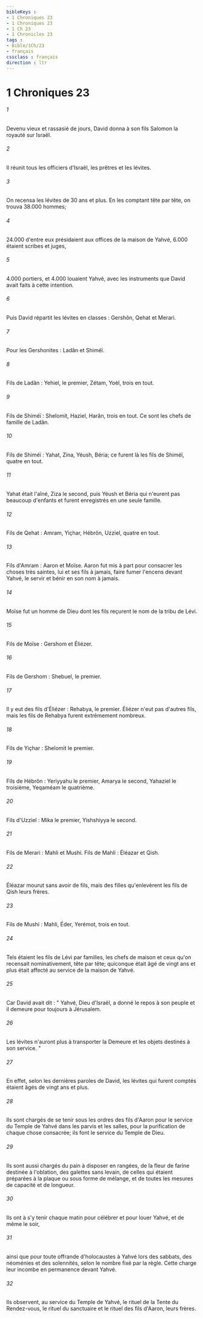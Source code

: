 ```yaml
---
bibleKeys : 
- 1 Chroniques 23
- 1 Chroniques 23
- 1 Ch 23
- 1 Chronicles 23
tags : 
- Bible/1Ch/23
- français
cssclass : français
direction : ltr
---
```


# 1 Chroniques 23

###### 1
Devenu vieux et rassasié de jours, David donna à son fils Salomon la royauté sur Israël. 
###### 2
Il réunit tous les officiers d'Israël, les prêtres et les lévites. 
###### 3
On recensa les lévites de 30 ans et plus. En les comptant tête par tête, on trouva 38.000 hommes;
###### 4
24.000 d'entre eux présidaient aux offices de la maison de Yahvé, 6.000 étaient scribes et juges,
###### 5
4.000 portiers, et 4.000 louaient Yahvé, avec les instruments que David avait faits à cette intention.
###### 6
Puis David répartit les lévites en classes : Gershôn, Qehat et Merari. 
###### 7
Pour les Gershonites : Ladân et Shiméï. 
###### 8
Fils de Ladân : Yehiel, le premier, Zétam, Yoèl, trois en tout. 
###### 9
Fils de Shiméï : Shelomit, Haziel, Harân, trois en tout. Ce sont les chefs de famille de Ladân. 
###### 10
Fils de Shiméï : Yahat, Zina, Yéush, Béria; ce furent là les fils de Shiméï, quatre en tout. 
###### 11
Yahat était l'aîné, Ziza le second, puis Yéush et Béria qui n'eurent pas beaucoup d'enfants et furent enregistrés en une seule famille. 
###### 12
Fils de Qehat : Amram, Yiçhar, Hébrôn, Uzziel, quatre en tout. 
###### 13
Fils d'Amram : Aaron et Moïse. Aaron fut mis à part pour consacrer les choses très saintes, lui et ses fils à jamais, faire fumer l'encens devant Yahvé, le servir et bénir en son nom à jamais. 
###### 14
Moïse fut un homme de Dieu dont les fils reçurent le nom de la tribu de Lévi. 
###### 15
Fils de Moïse : Gershom et Éliézer. 
###### 16
Fils de Gershom : Shebuel, le premier. 
###### 17
Il y eut des fils d'Éliézer : Rehabya, le premier. Éliézer n'eut pas d'autres fils, mais les fils de Rehabya furent extrêmement nombreux. 
###### 18
Fils de Yiçhar : Shelomit le premier. 
###### 19
Fils de Hébrôn : Yeriyyahu le premier, Amarya le second, Yahaziel le troisième, Yeqaméam le quatrième. 
###### 20
Fils d'Uzziel : Mika le premier, Yishshiyya le second. 
###### 21
Fils de Merari : Mahli et Mushi. Fils de Mahli : Éléazar et Qish. 
###### 22
Éléazar mourut sans avoir de fils, mais des filles qu'enlevèrent les fils de Qish leurs frères. 
###### 23
Fils de Mushi : Mahli, Éder, Yerémot, trois en tout. 
###### 24
Tels étaient les fils de Lévi par familles, les chefs de maison et ceux qu'on recensait nominativement, tête par tête; quiconque était âgé de vingt ans et plus était affecté au service de la maison de Yahvé. 
###### 25
Car David avait dit : " Yahvé, Dieu d'Israël, a donné le repos à son peuple et il demeure pour toujours à Jérusalem. 
###### 26
Les lévites n'auront plus à transporter la Demeure et les objets destinés à son service. " 
###### 27
En effet, selon les dernières paroles de David, les lévites qui furent comptés étaient âgés de vingt ans et plus. 
###### 28
Ils sont chargés de se tenir sous les ordres des fils d'Aaron pour le service du Temple de Yahvé dans les parvis et les salles, pour la purification de chaque chose consacrée; ils font le service du Temple de Dieu. 
###### 29
Ils sont aussi chargés du pain à disposer en rangées, de la fleur de farine destinée à l'oblation, des galettes sans levain, de celles qui étaient préparées à la plaque ou sous forme de mélange, et de toutes les mesures de capacité et de longueur. 
###### 30
Ils ont à s'y tenir chaque matin pour célébrer et pour louer Yahvé, et de même le soir, 
###### 31
ainsi que pour toute offrande d'holocaustes à Yahvé lors des sabbats, des néoménies et des solennités, selon le nombre fixé par la règle. Cette charge leur incombe en permanence devant Yahvé. 
###### 32
Ils observent, au service du Temple de Yahvé, le rituel de la Tente du Rendez-vous, le rituel du sanctuaire et le rituel des fils d'Aaron, leurs frères. 
